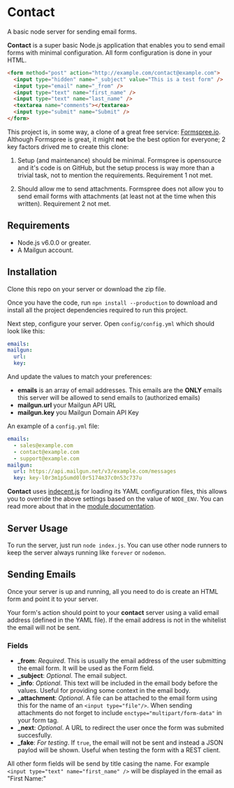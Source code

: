 # Contact

A basic node server for sending email forms.

**Contact** is a super basic Node.js application that enables you to send email forms with minimal configuration. All form configuration is done in your HTML.

```html
<form method="post" action="http://example.com/contact@example.com">
  <input type="hidden" name="_subject" value="This is a test form" />
  <input type="email" name="_from" />
  <input type="text" name="first_name" />
  <input type="text" name="last_name" />
  <textarea name="comments"></textarea>
  <input type="submit" name="Submit" />
</form>
```

This project is, in some way, a clone of a great free service: [Formspree.io](https://formspree.io/). Although Formspree is great, it might **not** be the best option for everyone; 2 key factors drived me to create this clone:

  1. Setup (and maintenance) should be minimal.
    Formspree is opensource and it's code is on GitHub, but the setup process is way more than a trivial task, not to mention the requirements. Requirement 1 not met.

  1. Should allow me to send attachments.
    Formspree does not allow you to send email forms with attachments (at least not at the time when this written). Requirement 2 not met.

## Requirements

- Node.js v6.0.0 or greater.
- A Mailgun account.

## Installation 

Clone this repo on your server or download the zip file.

Once you have the code, run `npn install --production` to download and install all the project dependencies required to run this project.

Next step, configure your server. Open `config/config.yml` which should look like this:

```yml
emails:
mailgun:
  url:
  key:
```

And update the values to match your preferences:

- **emails** is an array of email addresses. This emails are the **ONLY** emails this server will be allowed to send emails to (authorized emails)
- **mailgun.url** your Mailgun API URL
- **mailgun.key** you Mailgun Domain API Key

An example of a `config.yml` file:

```yml
emails:
  - sales@example.com
  - contact@example.com
  - support@example.com
mailgun:
  url: https://api.mailgun.net/v3/example.com/messages
  key: key-l0r3m1p5umd0l0r5174m37c0n53c737u  
```

**Contact** uses [indecent.js][indecent] for loading its YAML configuration files, this allows you to override the above settings based on the value of `NODE_ENV`. You can read more about that in the [module documentation][indecent].

[indecent]: https://github.com/eruizdechavez/indecent.js

## Server Usage

To run the server, just run `node index.js`. You can use other node runners to keep the server always running like `forever` or `nodemon`.

## Sending Emails

Once your server is up and running, all you need to do is create an HTML form and point it to your server.

Your form's action should point to your **contact** server using a valid email address (defined in the YAML file). If the email address is not in the whitelist the email will not be sent.

### Fields

- **_from**: *Required*. This is usually the email address of the user submitting the email form. It will be used as the Form field. 
- **_subject**: *Optional*. The email subject.
- **_info**: *Optional*. This text will be included in the email body before the values. Useful for providing some context in the email body.
- **_attachment**: *Optional*. A file can be attached to the email form using this for the name of an `<input type="file"/>`. When sending attachments do not forget to include `enctype="multipart/form-data"` in your form tag.
- **_next**: *Optional*. A URL to redirect the user once the form was submited succesfully.
- **_fake**: *For testing*. If `true`, the email will not be sent and instead a JSON paylod will be shown. Useful when testing the form with a REST client.

All other form fields will be send by title casing the name. For example `<input type="text" name="first_name" />` will be displayed in the email as "First Name:"
